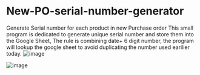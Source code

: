 # New-PO-serial-number-generator
Generate Serial number for each product in new Purchase order
This small program is dedicated to generate unique serial number and store them into the Google Sheet,
The rule is combining date+ 6 digit number, the program will lookup the google sheet to avoid duplicating the number used earilier today.
![image](https://user-images.githubusercontent.com/93064471/149874226-c53e899c-9f69-4878-a634-dd897be7b5ac.png)

![image](https://user-images.githubusercontent.com/93064471/149874148-9f818cde-a4e1-4219-a52f-088a215429b5.png)
